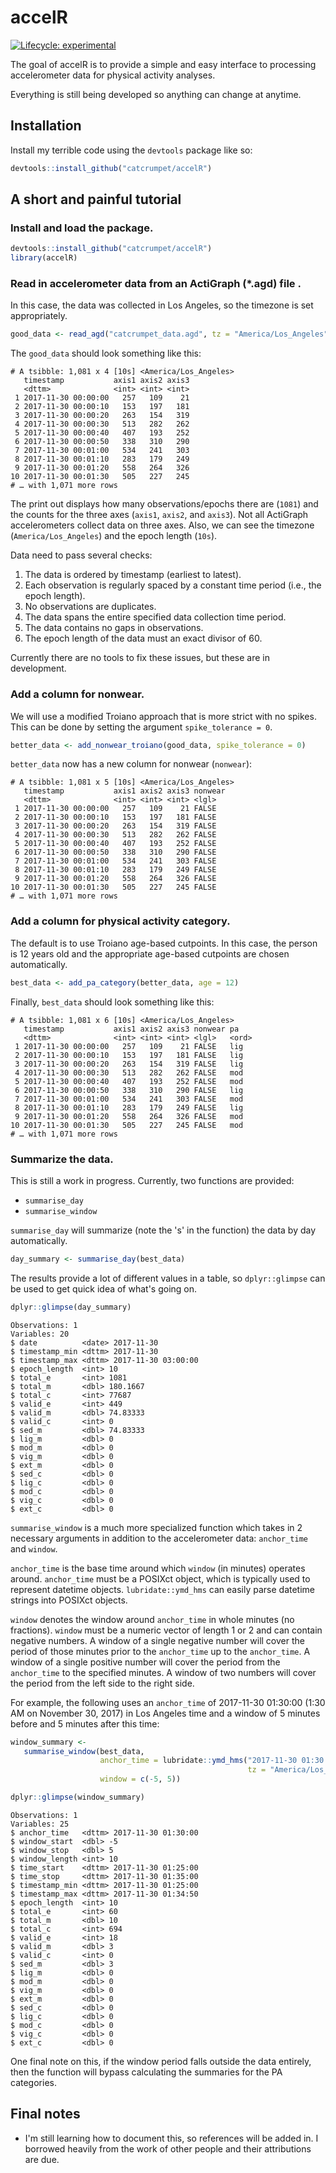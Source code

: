 # accelR

<!-- badges: start -->
[![Lifecycle: experimental](https://img.shields.io/badge/lifecycle-experimental-orange.svg)](https://www.tidyverse.org/lifecycle/#experimental)
<!-- badges: end -->

The goal of accelR is to provide a simple and easy interface to processing accelerometer data for physical activity analyses.

Everything is still being developed so anything can change at anytime.

## Installation

Install my terrible code using the `devtools` package like so: 
``` r
devtools::install_github("catcrumpet/accelR")
```

## A short and painful tutorial

### Install and load the package.
```r
devtools::install_github("catcrumpet/accelR")
library(accelR)
```

### Read in accelerometer data from an ActiGraph (\*.agd) file . 
In this case, the data was collected in Los Angeles, so the timezone is set appropriately.
```r
good_data <- read_agd("catcrumpet_data.agd", tz = "America/Los_Angeles")
```

The `good_data` should look something like this:
```
# A tsibble: 1,081 x 4 [10s] <America/Los_Angeles>
   timestamp           axis1 axis2 axis3
   <dttm>              <int> <int> <int>
 1 2017-11-30 00:00:00   257   109    21
 2 2017-11-30 00:00:10   153   197   181
 3 2017-11-30 00:00:20   263   154   319
 4 2017-11-30 00:00:30   513   282   262
 5 2017-11-30 00:00:40   407   193   252
 6 2017-11-30 00:00:50   338   310   290
 7 2017-11-30 00:01:00   534   241   303
 8 2017-11-30 00:01:10   283   179   249
 9 2017-11-30 00:01:20   558   264   326
10 2017-11-30 00:01:30   505   227   245
# … with 1,071 more rows
```

The print out displays how many observations/epochs there are (`1081`) and the counts for the three axes (`axis1`, `axis2`, and `axis3`). Not all ActiGraph accelerometers collect data on three axes. Also, we can see the timezone (`America/Los_Angeles`) and the epoch length (`10s`).

Data need to pass several checks:
  1. The data is ordered by timestamp (earliest to latest).
  2. Each observation is regularly spaced by a constant time period (i.e., the epoch length).
  3. No observations are duplicates.
  4. The data spans the entire specified data collection time period.
  5. The data contains no gaps in observations.
  6. The epoch length of the data must an exact divisor of 60.

Currently there are no tools to fix these issues, but these are in development.

### Add a column for nonwear.
We will use a modified Troiano approach that is more strict with no spikes. This can be done by setting the argument `spike_tolerance = 0`.
```r
better_data <- add_nonwear_troiano(good_data, spike_tolerance = 0)
```

`better_data` now has a new column for nonwear (`nonwear`):
```
# A tsibble: 1,081 x 5 [10s] <America/Los_Angeles>
   timestamp           axis1 axis2 axis3 nonwear
   <dttm>              <int> <int> <int> <lgl>  
 1 2017-11-30 00:00:00   257   109    21 FALSE  
 2 2017-11-30 00:00:10   153   197   181 FALSE  
 3 2017-11-30 00:00:20   263   154   319 FALSE  
 4 2017-11-30 00:00:30   513   282   262 FALSE  
 5 2017-11-30 00:00:40   407   193   252 FALSE  
 6 2017-11-30 00:00:50   338   310   290 FALSE  
 7 2017-11-30 00:01:00   534   241   303 FALSE  
 8 2017-11-30 00:01:10   283   179   249 FALSE  
 9 2017-11-30 00:01:20   558   264   326 FALSE  
10 2017-11-30 00:01:30   505   227   245 FALSE  
# … with 1,071 more rows
```

### Add a column for physical activity category.
The default is to use Troiano age-based cutpoints. In this case, the person is 12 years old and the appropriate age-based cutpoints are chosen automatically.
```r
best_data <- add_pa_category(better_data, age = 12)
```

Finally, `best_data` should look something like this:
```
# A tsibble: 1,081 x 6 [10s] <America/Los_Angeles>
   timestamp           axis1 axis2 axis3 nonwear pa   
   <dttm>              <int> <int> <int> <lgl>   <ord>
 1 2017-11-30 00:00:00   257   109    21 FALSE   lig  
 2 2017-11-30 00:00:10   153   197   181 FALSE   lig  
 3 2017-11-30 00:00:20   263   154   319 FALSE   lig  
 4 2017-11-30 00:00:30   513   282   262 FALSE   mod  
 5 2017-11-30 00:00:40   407   193   252 FALSE   mod  
 6 2017-11-30 00:00:50   338   310   290 FALSE   lig  
 7 2017-11-30 00:01:00   534   241   303 FALSE   mod  
 8 2017-11-30 00:01:10   283   179   249 FALSE   lig  
 9 2017-11-30 00:01:20   558   264   326 FALSE   mod  
10 2017-11-30 00:01:30   505   227   245 FALSE   mod  
# … with 1,071 more rows
```

### Summarize the data.
This is still a work in progress. Currently, two functions are provided:
- `summarise_day`
- `summarise_window`

`summarise_day` will summarize (note the 's' in the function) the data by day automatically.

```r
day_summary <- summarise_day(best_data)
```

The results provide a lot of different values in a table, so `dplyr::glimpse` can be used to get quick idea of what's going on.
```r
dplyr::glimpse(day_summary)
```

```
Observations: 1
Variables: 20
$ date          <date> 2017-11-30
$ timestamp_min <dttm> 2017-11-30
$ timestamp_max <dttm> 2017-11-30 03:00:00
$ epoch_length  <int> 10
$ total_e       <int> 1081
$ total_m       <dbl> 180.1667
$ total_c       <int> 77687
$ valid_e       <int> 449
$ valid_m       <dbl> 74.83333
$ valid_c       <int> 0
$ sed_m         <dbl> 74.83333
$ lig_m         <dbl> 0
$ mod_m         <dbl> 0
$ vig_m         <dbl> 0
$ ext_m         <dbl> 0
$ sed_c         <dbl> 0
$ lig_c         <dbl> 0
$ mod_c         <dbl> 0
$ vig_c         <dbl> 0
$ ext_c         <dbl> 0
```

`summarise_window` is a much more specialized function which takes in 2 necessary arguments in addition to the accelerometer data: `anchor_time` and `window`.

`anchor_time` is the base time around which `window` (in minutes) operates around. `anchor_time` must be a POSIXct object, which is typically used to represent datetime objects. `lubridate::ymd_hms` can easily parse datetime strings into POSIXct objects.

`window` denotes the window around `anchor_time` in whole minutes (no fractions). `window` must be a numeric vector of length 1 or 2 and can contain negative numbers. A window of a single negative number will cover the period of those minutes prior to the `anchor_time` up to the `anchor_time`. A window of a single positive number will cover the period from the `anchor_time` to the specified minutes. A window of two numbers will cover the period from the left side to the right side.

For example, the following uses an `anchor_time` of 2017-11-30 01:30:00 (1:30 AM on November 30, 2017) in Los Angeles time and a window of 5 minutes before and 5 minutes after this time:
```r
window_summary <- 
   summarise_window(best_data, 
                    anchor_time = lubridate::ymd_hms("2017-11-30 01:30:00", 
                                                     tz = "America/Los_Angeles"), 
                    window = c(-5, 5))

dplyr::glimpse(window_summary)
```

```
Observations: 1
Variables: 25
$ anchor_time   <dttm> 2017-11-30 01:30:00
$ window_start  <dbl> -5
$ window_stop   <dbl> 5
$ window_length <int> 10
$ time_start    <dttm> 2017-11-30 01:25:00
$ time_stop     <dttm> 2017-11-30 01:35:00
$ timestamp_min <dttm> 2017-11-30 01:25:00
$ timestamp_max <dttm> 2017-11-30 01:34:50
$ epoch_length  <int> 10
$ total_e       <int> 60
$ total_m       <dbl> 10
$ total_c       <int> 694
$ valid_e       <int> 18
$ valid_m       <dbl> 3
$ valid_c       <int> 0
$ sed_m         <dbl> 3
$ lig_m         <dbl> 0
$ mod_m         <dbl> 0
$ vig_m         <dbl> 0
$ ext_m         <dbl> 0
$ sed_c         <dbl> 0
$ lig_c         <dbl> 0
$ mod_c         <dbl> 0
$ vig_c         <dbl> 0
$ ext_c         <dbl> 0
```

One final note on this, if the window period falls outside the data entirely, then the function will bypass calculating the summaries for the PA categories.

## Final notes
- I'm still learning how to document this, so references will be added in. I borrowed heavily from the work of other people and their attributions are due.